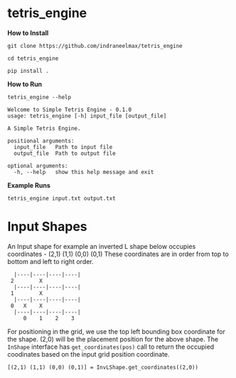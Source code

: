 
# tetris_engine

**How to Install**

```
git clone https://github.com/indraneelmax/tetris_engine

cd tetris_engine

pip install .

```
**How to Run**

```
tetris_engine --help

Welcome to Simple Tetris Engine - 0.1.0
usage: tetris_engine [-h] input_file [output_file]

A Simple Tetris Engine.

positional arguments:
  input_file   Path to input file
  output_file  Path to output file

optional arguments:
  -h, --help   show this help message and exit

```
**Example Runs**
```
tetris_engine input.txt output.txt
```

# Input Shapes

An Input shape for example an inverted L shape below occupies coordinates -
(2,1) (1,1) (0,0) (0,1)
These coordinates are in order from top to bottom and left to right order.

```
  |----|----|----|----|
 2        X
  |----|----|----|----|
 1        X
  |----|----|----|----|
 0   X    X
  |----|----|----|----|
     0    1    2    3

```
For positioning in the grid, we use the top left bounding box coordinate for the shape.
(2,0) will be the placement position for the above shape.
The `InShape` interface has `get_coordinates(pos)` call to return the occupied coodinates based on the
input grid position coordinate.  
```
[(2,1) (1,1) (0,0) (0,1)] = InvLShape.get_coordinates((2,0))
```
